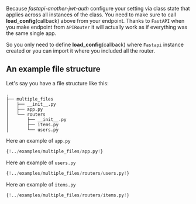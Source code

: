 Because *fastapi-another-jwt-auth* configure your setting via class state that applies across all instances of the class. You need to make sure to call **load_config**(callback) above from your endpoint. Thanks to `FastAPI` when you make endpoint from `APIRouter` it will actually work as if everything was the same single app.

So you only need to define **load_config**(callback) where `Fastapi` instance created or you can import it where you included all the router. 

## An example file structure

Let's say you have a file structure like this:

```
.
├── multiple_files
│   ├── __init__.py
│   ├── app.py
│   └── routers
│       ├── __init__.py
│       ├── items.py
│       └── users.py
```

Here an example of `app.py`

```python
{!../examples/multiple_files/app.py!}
```

Here an example of `users.py`

```python
{!../examples/multiple_files/routers/users.py!}
```

Here an example of `items.py`

```python
{!../examples/multiple_files/routers/items.py!}
```
